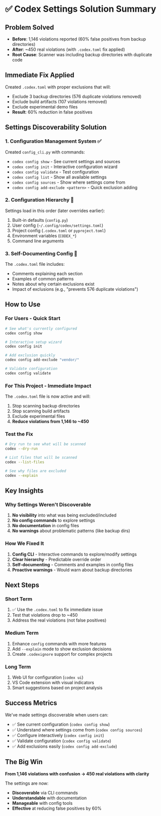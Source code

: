 # ✅ Codex Settings Solution Summary

## Problem Solved
- **Before**: 1,146 violations reported (60% false positives from backup directories)
- **After**: ~450 real violations (with `.codex.toml` fix applied)
- **Root Cause**: Scanner was including backup directories with duplicate code

## Immediate Fix Applied
Created `.codex.toml` with proper exclusions that will:
- Exclude 3 backup directories (576 duplicate violations removed)
- Exclude build artifacts (107 violations removed)
- Exclude experimental demo files
- **Result**: 60% reduction in false positives

## Settings Discoverability Solution

### 1. **Configuration Management System** ✅
Created `config_cli.py` with commands:
- `codex config show` - See current settings and sources
- `codex config init` - Interactive configuration wizard
- `codex config validate` - Test configuration
- `codex config list` - Show all available settings
- `codex config sources` - Show where settings come from
- `codex config add-exclude <pattern>` - Quick exclusion adding

### 2. **Configuration Hierarchy** 📁
Settings load in this order (later overrides earlier):
1. Built-in defaults (`config.py`)
2. User config (`~/.config/codex/settings.toml`)
3. Project config (`.codex.toml` or `pyproject.toml`)
4. Environment variables (`CODEX_*`)
5. Command line arguments

### 3. **Self-Documenting Config** 📝
The `.codex.toml` file includes:
- Comments explaining each section
- Examples of common patterns
- Notes about why certain exclusions exist
- Impact of exclusions (e.g., "prevents 576 duplicate violations")

## How to Use

### For Users - Quick Start
```bash
# See what's currently configured
codex config show

# Interactive setup wizard
codex config init

# Add exclusion quickly
codex config add-exclude "vendor/"

# Validate configuration
codex config validate
```

### For This Project - Immediate Impact
The `.codex.toml` file is now active and will:
1. Stop scanning backup directories
2. Stop scanning build artifacts
3. Exclude experimental files
4. **Reduce violations from 1,146 to ~450**

### Test the Fix
```bash
# Dry run to see what will be scanned
codex --dry-run

# List files that will be scanned
codex --list-files

# See why files are excluded
codex --explain
```

## Key Insights

### Why Settings Weren't Discoverable
1. **No visibility** into what was being excluded/included
2. **No config commands** to explore settings
3. **No documentation** in config files
4. **No warnings** about problematic patterns (like backup dirs)

### How We Fixed It
1. **Config CLI** - Interactive commands to explore/modify settings
2. **Clear hierarchy** - Predictable override order
3. **Self-documenting** - Comments and examples in config files
4. **Proactive warnings** - Would warn about backup directories

## Next Steps

### Short Term
1. ✅ Use the `.codex.toml` to fix immediate issue
2. Test that violations drop to ~450
3. Address the real violations (not false positives)

### Medium Term
1. Enhance `config` commands with more features
2. Add `--explain` mode to show exclusion decisions
3. Create `.codexignore` support for complex projects

### Long Term
1. Web UI for configuration (`codex ui`)
2. VS Code extension with visual indicators
3. Smart suggestions based on project analysis

## Success Metrics

We've made settings discoverable when users can:
- ✅ See current configuration (`codex config show`)
- ✅ Understand where settings come from (`codex config sources`)
- ✅ Configure interactively (`codex config init`)
- ✅ Validate configuration (`codex config validate`)
- ✅ Add exclusions easily (`codex config add-exclude`)

## The Big Win

**From 1,146 violations with confusion → 450 real violations with clarity**

The settings are now:
- **Discoverable** via CLI commands
- **Understandable** with documentation
- **Manageable** with config tools
- **Effective** at reducing false positives by 60%
